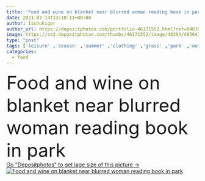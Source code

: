 ```yaml
---
title: 'Food and wine on blanket near blurred woman reading book in park '
date: 2021-07-14T13:10:11+00:00
author: Ischukigor
author_url: https://depositphotos.com/portfolio-46171552.html?ref=64678756
image: https://st2.depositphotos.com/thumbs/46171552/image/48304/483043846/api_thumb_450.jpg?forcejpeg=true
type: "post"
tags: ['leisure' ,'season' ,'summer' ,'clothing' ,'grass' ,'park' ,'outdoors' ,'fresh' ,'caucasian' ,'plants' ,'flora' ,'flowers' ,'meat' ,'food' ,'tasty' ,'delicious' ,'juicy' ,'meal' ,'brunette' ,'whole' ,'ripe' ,'blanket' ,'bouquet' ,'basket' ,'blur' ,'gourmet' ,'woman' ,'lifestyle' ,'organic' ,'cheese' ,'literature' ,'clothes' ,'grape' ,'dress' ,'bread' ,'books' ,'picnic' ,'strawberries' ,'fruits' ,'ham' ,'daytime' ,'novel' ,'peaches' ,'prosciutto' ,'one person' ,'young adult' ,'Straw Hat' ,'sun hat' ]
categories: 
  - food
---
```

<div aling="center">
            <font size="60"> Food and wine on blanket near blurred woman reading book in park</font>   
</div>
<div>
    <a href='https://st2.depositphotos.com/thumbs/46171552/image/48304/483043846/api_thumb_450.jpg?forcejpeg=true?ref=64678756' target=_blank > Go "Depositphotos" to get lage size of this picture ->
        <img href='https://st2.depositphotos.com/thumbs/46171552/image/48304/483043846/api_thumb_450.jpg?forcejpeg=true?ref=64678756' src='https://st2.depositphotos.com/46171552/48304/i/950/depositphotos_483043846-stock-photo-food-wine-blanket-blurred-woman.jpg?forcejpeg=true' alt='Food and wine on blanket near blurred woman reading book in park' >
    </a>
</div>
